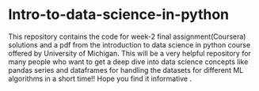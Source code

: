 # Intro-to-data-science-in-python
This repository contains the code for week-2 final assignment(Coursera) solutions and a pdf from the introduction to data science in python course offered by University of Michigan.
This will be a very helpful repository for many people who want to get a deep dive into data science concepts like pandas series and dataframes for handling the datasets for different ML algorithms in a short time!!
Hope you find it informative .

